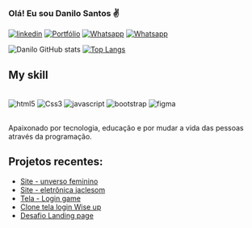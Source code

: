 

### Olá! Eu sou Danilo Santos ✌️

[![linkedin](https://img.shields.io/badge/LinkedIn-0077B5?style=for-the-badge&logo=linkedin&logoColor=white)](https://www.linkedin.com/in/daniloadscavalcante/)
[![Portfólio](https://img.shields.io/badge/Portfólio-E95420?style=for-the-badge&logo=logoColor=white)](https://daniloadscavalcante.netlify.app/)
[![Whatsapp](https://img.shields.io/badge/WhatsApp-25D366?style=for-the-badge&logo=whatsapp&logoColor=white)](http://wa.me/5511944939323)
[![Whatsapp](https://img.shields.io/badge/Gmail-D14836?style=for-the-badge&logo=gmail&logoColor=white)](mailto:daniloadscavalcante@gmail.com)

![Danilo GitHub stats](https://github-readme-stats.vercel.app/api?username=daniloadscavalcante&show_icons=true&theme=radical)
[![Top Langs](https://github-readme-stats.vercel.app/api/top-langs/?username=anuraghazra&layout=compact)](https://github.com/anuraghazra/github-readme-stats)
## My skill

<div style="display: inline_block"><br>
    <img align="center" alt="html5" src="https://img.shields.io/badge/HTML5-E34F26?style=for-the-badge&logo=html5&logoColor=white">
    <img align="center" alt="Css3" src="https://img.shields.io/badge/CSS3-1572B6?style=for-the-badge&logo=css3&logoColor=white">
    <img align="center" alt="javascript" src="https://img.shields.io/badge/JavaScript-323330?style=for-the-badge&logo=javascript&logoColor=F7DF1E">
    <img align="center" alt="bootstrap" src="https://img.shields.io/badge/Bootstrap-563D7C?style=for-the-badge&logo=bootstrap&logoColor=white">
    <img align="center" alt="figma" src="https://img.shields.io/badge/Figma-0AC97F?style=for-the-badge&logo=figma&logoColor=white">
</div><br>

Apaixonado por tecnologia, educação e por mudar a vida das pessoas através da programação.

## Projetos recentes:
- [Site - unverso feminino](https://www.studiouniversofeminino.com.br/)
- [Site - eletrônica jaclesom](https://eletronicajaclesom.netlify.app/)
- [Tela - Login game](https://gamesnipe.netlify.app/)
- [Clone tela login Wise up ](https://clone-wise-up.netlify.app/)
- [Desafio Landing page](https://teste-webdesign.netlify.app/)
